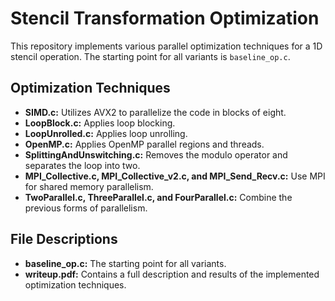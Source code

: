 # Stencil Transformation Optimization

This repository implements various parallel optimization techniques for a 1D stencil operation. The starting point for all variants is `baseline_op.c`.

## Optimization Techniques

- **SIMD.c:** Utilizes AVX2 to parallelize the code in blocks of eight.
- **LoopBlock.c:** Applies loop blocking.
- **LoopUnrolled.c:** Applies loop unrolling.
- **OpenMP.c:** Applies OpenMP parallel regions and threads.
- **SplittingAndUnswitching.c:** Removes the modulo operator and separates the loop into two.
- **MPI_Collective.c, MPI_Collective_v2.c, and MPI_Send_Recv.c:** Use MPI for shared memory parallelism.
- **TwoParallel.c, ThreeParallel.c, and FourParallel.c:** Combine the previous forms of parallelism.

## File Descriptions

- **baseline_op.c:** The starting point for all variants.
- **writeup.pdf:** Contains a full description and results of the implemented optimization techniques.

